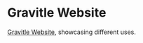 # Gravitle Website

[Gravitle Website](https://loicbourgois.github.io/gravitle/index.html), showcasing different uses.
